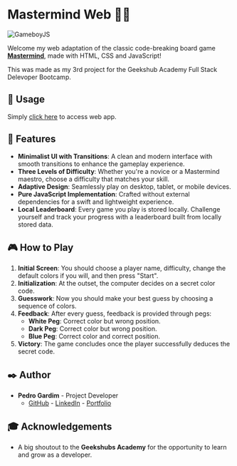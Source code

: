 # Mastermind Web 🧠🔐

![GameboyJS](https://github.com/pedrogardim/mastermind/assets/81443264/2aded648-1aa6-419c-9938-ff447aa40d03)

Welcome my web adaptation of the classic code-breaking board game **[Mastermind](<https://en.wikipedia.org/wiki/Mastermind_(board_game)>)**, made with HTML, CSS and JavaScript!

This was made as my 3rd project for the Geekshub Academy Full Stack Delevoper Bootcamp.

## 🚀 Usage

Simply [click here](https://pedrogardim.github.io/mastermind/) to access web app.

## 🌟 Features

- **Minimalist UI with Transitions**: A clean and modern interface with smooth transitions to enhance the gameplay experience.
- **Three Levels of Difficulty**: Whether you're a novice or a Mastermind maestro, choose a difficulty that matches your skill.
- **Adaptive Design**: Seamlessly play on desktop, tablet, or mobile devices.
- **Pure JavaScript Implementation**: Crafted without external dependencies for a swift and lightweight experience.
- **Local Leaderboard**: Every game you play is stored locally. Challenge yourself and track your progress with a leaderboard built from locally stored data.

## 🎮 How to Play

1. **Initial Screen**: You should choose a player name, difficulty, change the default colors if you will, and then press "Start".
2. **Initialization**: At the outset, the computer decides on a secret color code.
3. **Guesswork**: Now you should make your best guess by choosing a sequence of colors.
4. **Feedback**: After every guess, feedback is provided through pegs:
   - **White Peg**: Correct color but wrong position.
   - **Dark Peg**: Correct color but wrong position.
   - **Blue Peg**: Correct color and correct position.
5. **Victory**: The game concludes once the player successfully deduces the secret code.

## ✒️ Author

- **Pedro Gardim** - Project Developer
  - [GitHub](https://github.com/pedrogardim) - [LinkedIn](https://www.linkedin.com/in/pedro-gardim) - [Portfolio](https://pedrogardim.com)

## 🎓 Acknowledgements

- A big shoutout to the **Geekshubs Academy** for the opportunity to learn and grow as a developer.
